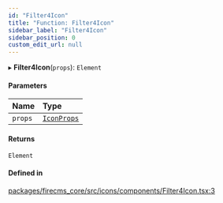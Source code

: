 ```yaml
---
id: "Filter4Icon"
title: "Function: Filter4Icon"
sidebar_label: "Filter4Icon"
sidebar_position: 0
custom_edit_url: null
---
```


▸ **Filter4Icon**(`props`): `Element`

#### Parameters

| Name | Type |
| :------ | :------ |
| `props` | [`IconProps`](../types/IconProps.md) |

#### Returns

`Element`

#### Defined in

[packages/firecms_core/src/icons/components/Filter4Icon.tsx:3](https://github.com/FireCMSco/firecms/blob/d45f3739/packages/firecms_core/src/icons/components/Filter4Icon.tsx#L3)
